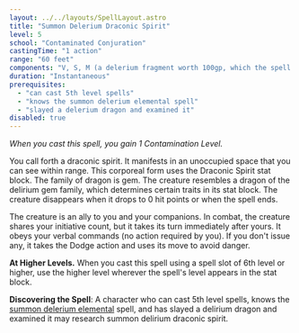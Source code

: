 ```yaml
---
layout: ../../layouts/SpellLayout.astro
title: "Summon Delerium Draconic Spirit"
level: 5
school: "Contaminated Conjuration"
castingTime: "1 action"
range: "60 feet"
components: "V, S, M (a delerium fragment worth 100gp, which the spell consumes)"
duration: "Instantaneous"
prerequisites:
  - "can cast 5th level spells"
  - "knows the summon delerium elemental spell"
  - "slayed a delerium dragon and examined it"
disabled: true
---
```


_When you cast this spell, you gain 1 Contamination Level._

You call forth a draconic spirit. It manifests in an unoccupied space that you can see within range. This corporeal form uses the Draconic Spirit stat block. The family of dragon is gem. The creature resembles a dragon of the delirium gem family, which determines certain traits in its stat block. The creature disappears when it drops to 0 hit points or when the spell ends.

The creature is an ally to you and your companions. In combat, the creature shares your initiative count, but it takes its turn immediately after yours. It obeys your verbal commands (no action required by you). If you don't issue any, it takes the Dodge action and uses its move to avoid danger.

**At Higher Levels.** When you cast this spell using a spell slot of 6th level or higher, use the higher level wherever the spell's level appears in the stat block.

**Discovering the Spell**: A character who can cast 5th level spells, knows the [summon delerium elemental](/spells/summonDeleriumElemental) spell, and has slayed a delirium dragon and examined it may research summon delirium draconic spirit.
